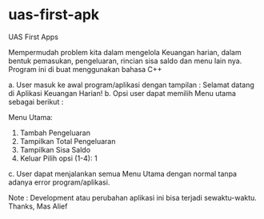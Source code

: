 # uas-first-apk

UAS First Apps

Mempermudah problem kita dalam mengelola Keuangan harian, dalam bentuk pemasukan, pengeluaran, rincian sisa saldo dan menu lain nya.
Program ini di buat menggunakan bahasa C++

a. User masuk ke awal program/aplikasi dengan tampilan : Selamat datang di Aplikasi Keuangan Harian!
b. Opsi user dapat memilih Menu utama sebagai berikut :

Menu Utama:
1. Tambah Pengeluaran
2. Tampilkan Total Pengeluaran
3. Tampilkan Sisa Saldo
4. Keluar
Pilih opsi (1-4): 1

c. User dapat menjalankan semua Menu Utama dengan normal tanpa adanya error program/aplikasi.


Note : Development atau perubahan aplikasi ini bisa terjadi sewaktu-waktu.
Thanks,
Mas Alief
